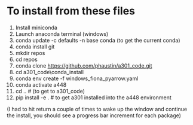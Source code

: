 # To install from these files

1.  Install miniconda
1.  Launch anaconda terminal (windows)
1.  conda update -c defaults -n base conda   (to get the current conda)
1.  conda install git
1.  mkdir repos
1.  cd repos
1.  conda clone https://github.com/phaustin/a301_code.git
1.  cd a301_code\conda_install
1.  conda env create -f windows_fiona_pyarrow.yaml
1.  conda activate a448
1.  cd  ..  # (to get to a301_code)
1.  pip install -e .   # to get a301 installed into the a448 environment

(I had to hit return a couple of times to wake up the window and continue
the install, you should see a progress bar increment for each package)



